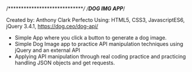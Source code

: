 /******************************/
/****DOG IMG APP*****/

Created by: Anthony Clark Perfecto
Using: HTML5, CSS3, JavascriptES6, jQuery 3.4.1, https://dog.ceo/dog-api/

- Simple App where you click a button to generate a dog image.
- Simple Dog Image app to practice API manipulation techniques using jQuery and an external API
- Applying API manipulation through real coding practice and practicing handling JSON objects and get requests. 
